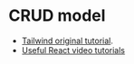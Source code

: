 # CRUD model #

* [Tailwind original tutorial](https://www.youtube.com/watch?v=l2TX7Pn9XNg&list=PLsQR_Tmsj29l23rFGEW1EYHINeB-IRDFm&index=1&t=3654s).
* [Useful React video tutorials](https://www.youtube.com/@ReactDeveloper/videos)


